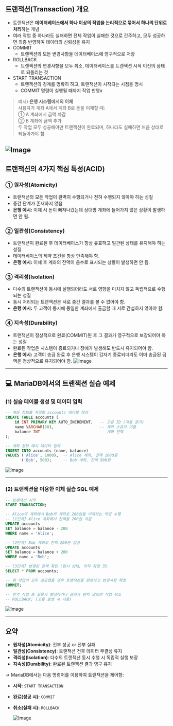 ## 트랜잭션(Transaction) 개요

- 트랜잭션은 **데이터베이스에서 하나 이상의 작업을 논리적으로 묶어서 하나의 단위로 처리**하는 개념
- 여러 작업 중 하나라도 실패하면 전체 작업이 실패한 것으로 간주하고, 모두 성공하면 최종 반영하여 데이터의 신뢰성을 유지
- COMMIT
  - 트랜잭션의 모든 변경사항을 데이터베이스에 영구적으로 저장
- ROLLBACK
  - 트랜잭션의 변경사항을 모두 취소, 데이터베이스를 트랜잭션 시작 이전의 상태로 되돌리는 것
- START TRANSACTION
  - 트랜잭션의 경계를 명확히 하고, 트랜잭션이 시작되는 시점을 명시
  - COMMIT 명령이 실행될 때까지 작업 반영x

> 예시) **은행 시스템에서의 이체**  
> 사용자가 계좌 A에서 계좌 B로 돈을 이체할 때:  
> ① A 계좌에서 금액 차감  
> ② B 계좌에 금액 추가  
> 두 작업 모두 성공해야만 트랜잭션이 완료되며, 하나라도 실패하면 처음 상태로 되돌아가야 함.

## ![Image](https://github.com/user-attachments/assets/9d809f29-4aca-4590-b123-a55550225614)

## 트랜잭션의 4가지 핵심 특성(ACID)

### ① 원자성(Atomicity)

- 트랜잭션의 모든 작업이 완벽히 수행되거나 전혀 수행되지 않아야 하는 성질
- 중간 단계가 존재하지 않음
- **은행 예시:** 이체 시 돈이 빠져나갔는데 상대방 계좌에 들어가지 않은 상황이 발생하면 안 됨.

### ② 일관성(Consistency)

- 트랜잭션이 완료된 후 데이터베이스가 항상 유효하고 일관된 상태를 유지해야 하는 성질
- 데이터베이스의 제약 조건을 항상 만족해야 함.
- **은행 예시:** 이체 후 계좌의 잔액이 음수로 표시되는 상황이 발생하면 안 됨.

### ③ 격리성(Isolation)

- 다수의 트랜잭션이 동시에 실행되더라도 서로 영향을 미치지 않고 독립적으로 수행되는 성질
- 동시 처리되는 트랜잭션은 서로 중간 결과를 볼 수 없어야 함.
- **은행 예시:** 두 고객이 동시에 동일한 계좌에서 출금할 때 서로 간섭하지 않아야 함.

### ④ 지속성(Durability)

- 트랜잭션이 정상적으로 완료(COMMIT)된 후 그 결과가 영구적으로 보장되어야 하는 성질
- 완료된 작업은 시스템이 종료되거나 장애가 발생해도 반드시 유지되어야 함.
- **은행 예시:** 고객이 송금 완료 후 은행 시스템이 갑자기 종료되더라도 이미 송금된 금액은 정상적으로 유지되어야 함.
  ![Image](https://github.com/user-attachments/assets/99c246b7-13fb-4ca8-8062-20a1f61a3c71)

---

## 💻 MariaDB에서의 트랜잭션 실습 예제

### (1) 실습 테이블 생성 및 데이터 입력

```sql
-- 계좌 정보를 저장할 accounts 테이블 생성
CREATE TABLE accounts (
    id INT PRIMARY KEY AUTO_INCREMENT,   -- 고유 ID (자동 증가)
    name VARCHAR(50),                    -- 계좌 소유자 이름
    balance INT                          -- 계좌 잔액
);

-- 계좌 정보 예시 데이터 입력
INSERT INTO accounts (name, balance)
VALUES ('Alice', 1000),  -- Alice 계좌, 잔액 1000원
       ('Bob', 500);     -- Bob 계좌, 잔액 500원
```

![Image](https://github.com/user-attachments/assets/60cdf419-59ba-42ff-8318-afc94226742d)

---

### (2) 트랜잭션을 이용한 이체 실습 SQL 예제

```sql
-- 트랜잭션 시작
START TRANSACTION;

-- Alice의 계좌에서 Bob의 계좌로 200원을 이체하는 작업 수행
-- [1단계] Alice 계좌에서 잔액을 200원 차감
UPDATE accounts
SET balance = balance - 200
WHERE name = 'Alice';

-- [2단계] Bob 계좌로 잔액 200원 입금
UPDATE accounts
SET balance = balance + 200
WHERE name = 'Bob';

-- [3단계] 변경된 잔액 확인 (임시 상태, 아직 확정 전)
SELECT * FROM accounts;

-- 위 작업이 모두 성공했을 경우 트랜잭션을 완료하고 변경사항 확정
COMMIT;

-- 만약 작업 중 오류가 발생하거나 결과가 원치 않으면 작업 취소
-- ROLLBACK; (오류 발생 시 사용)
```

![Image](https://github.com/user-attachments/assets/7bfaeae0-cd6a-45db-b213-18df85bf33be)

---

## **요약**

- **원자성(Atomicity)**: 전부 성공 or 전부 실패
- **일관성(Consistency)**: 트랜잭션 전후 데이터 무결성 유지
- **격리성(Isolation)**: 다수의 트랜잭션 동시 수행 시 독립적 실행 보장
- **지속성(Durability)**: 완료된 트랜잭션 결과 영구 유지

→ MariaDB에서는 다음 명령어를 이용하여 트랜잭션을 제어함:

- **시작:** `START TRANSACTION`
- **완료(성공 시):** `COMMIT`
- **취소(실패 시):** `ROLLBACK`

  ![Image](https://github.com/user-attachments/assets/442ab008-fcf8-46c1-903e-0f76ba0e473d)

